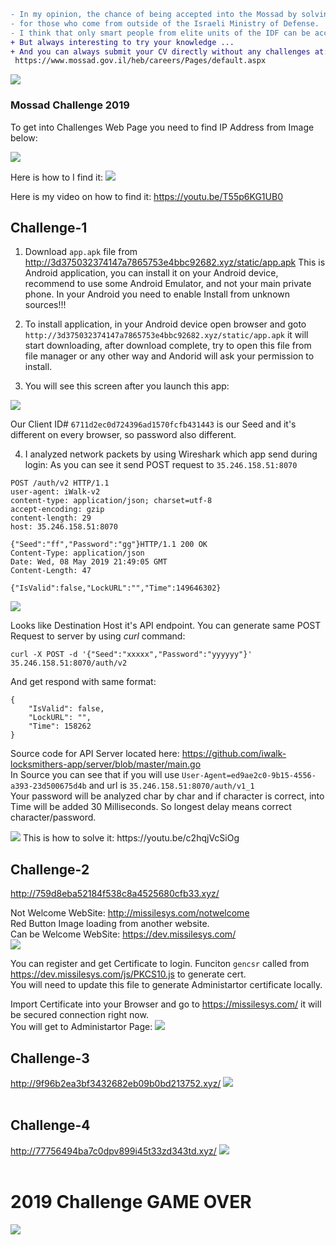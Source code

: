 ```diff
- In my opinion, the chance of being accepted into the Mossad by solving a riddle is poured to zero
- for those who come from outside of the Israeli Ministry of Defense.
- I think that only smart people from elite units of the IDF can be accepted (8200, Mamram)
+ But always interesting to try your knowledge ...
+ And you can always submit your CV directly without any challenges at:
 https://www.mossad.gov.il/heb/careers/Pages/default.aspx
```
<img src="mossad.png">

### Mossad Challenge 2019


To get into Challenges Web Page you need to find IP Address from Image below:

<img src="./ChallengeEntry/mossad_challenge.png">

Here is how to I find it:
<img src="./ChallengeEntry/mossad_challenge_solution.jpg">

Here is my video on how to find it: https://youtu.be/T55p6KG1UB0


## Challenge-1

1. Download `app.apk` file from http://3d375032374147a7865753e4bbc92682.xyz/static/app.apk
This is Android application, you can install it on your Android device, recommend to use some Android Emulator, and not your main private phone.
In your Android you need to enable Install from unknown sources!!!

2. To install application, in your Android device open browser and goto `http://3d375032374147a7865753e4bbc92682.xyz/static/app.apk` it will start downloading, after download complete, try to open this file from file manager or any other way and Andorid will ask your permission to install.

3. You will see this screen after you launch this app:
<img src="./Challenge1/image1.jpg">

Our Client ID#  `6711d2ec0d724396ad1570fcfb431443` is our Seed and it's different on every browser, so password also different.

4. I analyzed network packets by using Wireshark which app send during login:
As you can see it send POST request to `35.246.158.51:8070`
```
POST /auth/v2 HTTP/1.1
user-agent: iWalk-v2
content-type: application/json; charset=utf-8
accept-encoding: gzip
content-length: 29
host: 35.246.158.51:8070

{"Seed":"ff","Password":"gg"}HTTP/1.1 200 OK
Content-Type: application/json
Date: Wed, 08 May 2019 21:49:05 GMT
Content-Length: 47

{"IsValid":false,"LockURL":"","Time":149646302}
```
<img src="./Challenge1/WireShark-PacketsCapture.jpg"><br>

Looks like Destination Host it's API endpoint.
You can generate same POST Request to server by using *curl* command:

`curl -X POST -d '{"Seed":"xxxxx","Password":"yyyyyy"}' 35.246.158.51:8070/auth/v2`

And get respond with same format:
```
{
    "IsValid": false,
    "LockURL": "",
    "Time": 158262
}
```

Source code for API Server located here: https://github.com/iwalk-locksmithers-app/server/blob/master/main.go <br>
In Source you can see that if you will use `User-Agent=ed9ae2c0-9b15-4556-a393-23d500675d4b` and url is `35.246.158.51:8070/auth/v1_1` <br>
Your password will be analyzed char by char and if character is correct, into Time will be added 30 Milliseconds.
So longest delay means correct character/password.

<img src="./Challenge1/image2.jpg">
This is how to solve it: https://youtu.be/c2hqjVcSiOg

## Challenge-2
http://759d8eba52184f538c8a4525680cfb33.xyz/

Not Welcome WebSite: http://missilesys.com/notwelcome <br>
Red Button Image loading from another website.<br>
Can be Welcome WebSite: https://dev.missilesys.com/ <br>
<img src="./Challenge2/challenge2.jpg"><br>

You can register and get Certificate to login.
Funciton `gencsr` called from https://dev.missilesys.com/js/PKCS10.js to generate cert.<br>
You will need to update this file to generate Administartor certificate locally.

Import Certificate into your Browser and go to https://missilesys.com/ it will be secured connection right now.<br>
You will get to Administartor Page:
<img src="./Challenge2/challenge2adminpage.jpg"><br>



## Challenge-3
http://9f96b2ea3bf3432682eb09b0bd213752.xyz/
<img src="./Challenge3/challenge3finish.jpg"><br><br>


## Challenge-4
http://77756494ba7c0dpv899i45t33zd343td.xyz/
<img src="./Challenge4/mossadchallenge4.jpg"><br><br>


# 2019 Challenge GAME OVER
<img src="./Challenge3/end.jpg"><br>

